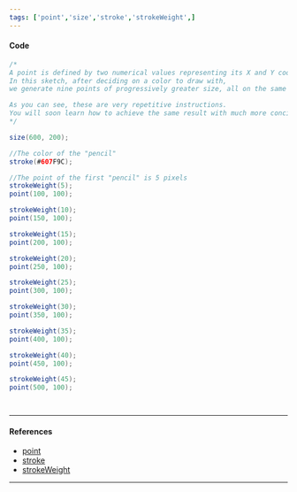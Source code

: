 ```yaml
---
tags: ['point','size','stroke','strokeWeight',]  
---
```


#### Code

``` java
/*
A point is defined by two numerical values representing its X and Y coordinates.
In this sketch, after deciding on a color to draw with,
we generate nine points of progressively greater size, all on the same axis.

As you can see, these are very repetitive instructions.
You will soon learn how to achieve the same result with much more concise syntax.
*/

size(600, 200);

//The color of the "pencil"
stroke(#607F9C);

//The point of the first "pencil" is 5 pixels
strokeWeight(5);
point(100, 100);

strokeWeight(10);
point(150, 100);

strokeWeight(15);
point(200, 100);

strokeWeight(20);
point(250, 100);

strokeWeight(25);
point(300, 100);

strokeWeight(30);
point(350, 100);

strokeWeight(35);
point(400, 100);

strokeWeight(40);
point(450, 100);

strokeWeight(45);
point(500, 100);




```

---

#### References

- [point](https://processing.org/reference/point_.html)
- [stroke](https://processing.org/reference/stroke_.html)
- [strokeWeight](https://processing.org/reference/strokeWeight_.html)

---

